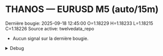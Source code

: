 # THANOS — EURUSD M5 (auto/15m)
Dernière bougie: 2025-09-18 12:45:00  O=1.18229  H=1.18233  L=1.18215  C=1.18226
Source active: twelvedata_repo

- Aucun signal sur la dernière bougie.

<details><summary>Debug</summary>

- TD_API_KEY manquant.

</details>